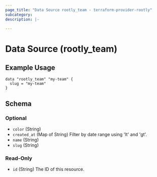 ```yaml
---
page_title: "Data Source rootly_team - terraform-provider-rootly"
subcategory:
description: |-
    
---
```


# Data Source (rootly_team)



## Example Usage

```shell
data "rootly_team" "my-team" {
  slug = "my-team"
}
```

<!-- schema generated by tfplugindocs -->
## Schema

### Optional

- `color` (String)
- `created_at` (Map of String) Filter by date range using 'lt' and 'gt'.
- `name` (String)
- `slug` (String)

### Read-Only

- `id` (String) The ID of this resource.
